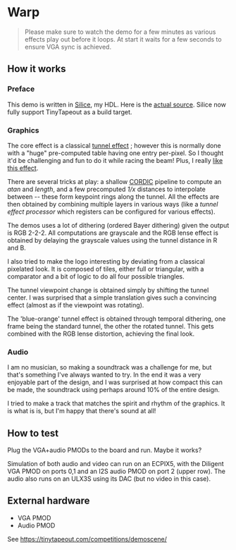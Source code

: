 <!---

This file is used to generate your project datasheet. Please fill in the information below and delete any unused
sections.

You can also include images in this folder and reference them in the markdown. Each image must be less than
512 kb in size, and the combined size of all images must be less than 1 MB.
-->

# Warp

> Please make sure to watch the demo for a few minutes as various effects play
> out before it loops. At start it waits for a few seconds to ensure VGA sync is
> achieved.

## How it works

### Preface

This demo is written in [Silice](https://github.com/sylefeb/Silice/), my HDL.
Here is the [actual source](../src/silice/vga_demo.si). Silice now fully support TinyTapeout as a build target.

### Graphics

The core effect is a classical [tunnel effect](https://lodev.org/cgtutor/tunnel.html) ; however this is normally done with a "huge" pre-computed table having
one entry per-pixel. So I thought it'd be challenging and fun to do it while
racing the beam! Plus, I really [like this effect](https://htmlpreview.github.io/?https://github.com/sylefeb/gfxcat/blob/main/runtime/gfxcat_tunnel.html).

There are several tricks at play: a shallow
[CORDIC](https://en.wikipedia.org/wiki/CORDIC) pipeline to compute an *atan* and *length*, and a few precomputed *1/x* distances to interpolate
between -- these form keypoint rings along the tunnel. All the effects are then obtained by combining multiple layers in various
ways (like a *tunnel effect processor* which registers can be configured for
various effects).

The demos uses a lot of dithering (ordered Bayer dithering) given the output is RGB 2-2-2. All computations are grayscale and the RGB lense effect is obtained by delaying the grayscale values using the tunnel distance in R and B.

I also tried to make the logo interesting by deviating from a classical pixelated look.
It is composed of tiles, either full or triangular, with a comparator and a bit
of logic to do all four possible triangles.

The tunnel viewpoint change is obtained simply by shifting the tunnel center.
I was surprised that a simple translation gives such a convincing effect (almost
as if the viewpoint was rotating).

The 'blue-orange' tunnel effect is obtained through temporal dithering, one frame
being the standard tunnel, the other the rotated tunnel. This gets combined with
the RGB lense distortion, achieving the final look.

### Audio

I am no musician, so making a soundtrack was a challenge for me, but that's something I've always wanted to try. In the end it was a very enjoyable part of the design, and I was surprised
at how compact this can be made, the soundtrack using perhaps around 10% of the entire design.

I tried to make a track that matches the spirit and rhythm of the graphics. It is what is is, but I'm happy that there's sound at all!

## How to test

Plug the VGA+audio PMODs to the board and run. Maybe it works?

Simulation of both audio and video can run on an ECPIX5, with the Diligent VGA
PMOD on ports 0,1 and an I2S audio PMOD on port 2 (upper row).
The audio also runs on an ULX3S using its DAC (but no video in this case).

## External hardware

- VGA PMOD
- Audio PMOD

See https://tinytapeout.com/competitions/demoscene/
